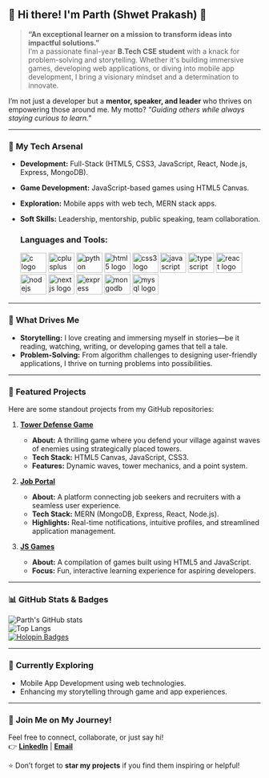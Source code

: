 ## 🌌 Hi there! I'm **Parth** (Shwet Prakash) 👋

> **“An exceptional learner on a mission to transform ideas into impactful solutions.”**  
I’m a passionate final-year **B.Tech CSE student** with a knack for problem-solving and storytelling. Whether it's building immersive games, developing web applications, or diving into mobile app development, I bring a visionary mindset and a determination to innovate.  

I’m not just a developer but a **mentor, speaker, and leader** who thrives on empowering those around me. My motto? *"Guiding others while always staying curious to learn."*

---

### 🚀 **My Tech Arsenal**

- **Development:** Full-Stack (HTML5, CSS3, JavaScript, React, Node.js, Express, MongoDB).  
- **Game Development:** JavaScript-based games using HTML5 Canvas.  
- **Exploration:** Mobile apps with web tech, MERN stack apps.  
- **Soft Skills:** Leadership, mentorship, public speaking, team collaboration.

  <h3 align="left">Languages and Tools:</h3>
  <div align="left">
  <img src="https://cdn.jsdelivr.net/gh/devicons/devicon/icons/c/c-original.svg" height="40" width="52" alt="c logo"  />
  <img src="https://cdn.jsdelivr.net/gh/devicons/devicon/icons/cplusplus/cplusplus-original.svg" height="40" width="52" alt="cplusplus logo"  />
  <img src="https://cdn.jsdelivr.net/gh/devicons/devicon/icons/python/python-original.svg" height="40" width="52" alt="python logo"  />
  <img src="https://cdn.jsdelivr.net/gh/devicons/devicon/icons/html5/html5-original.svg" height="40" width="52" alt="html5 logo"  />
  <img src="https://cdn.jsdelivr.net/gh/devicons/devicon/icons/css3/css3-original.svg" height="40" width="52" alt="css3 logo"  />
  <img src="https://cdn.jsdelivr.net/gh/devicons/devicon/icons/javascript/javascript-original.svg" height="40" width="52" alt="javascript logo"  />
  <img src="https://cdn.jsdelivr.net/gh/devicons/devicon/icons/typescript/typescript-original.svg" height="40" width="52" alt="typescript logo"  />
  <img src="https://cdn.jsdelivr.net/gh/devicons/devicon/icons/react/react-original.svg" height="40" width="52" alt="react logo"  />
  <img src="https://cdn.jsdelivr.net/gh/devicons/devicon/icons/nodejs/nodejs-original.svg" height="40" width="52" alt="nodejs logo"  />
  <img src="https://cdn.jsdelivr.net/gh/devicons/devicon/icons/nextjs/nextjs-original.svg" height="40" width="52" alt="nextjs logo"  />
  <img src="https://cdn.jsdelivr.net/gh/devicons/devicon/icons/express/express-original.svg" height="40" width="52" alt="express logo"  />
  <img src="https://cdn.jsdelivr.net/gh/devicons/devicon/icons/mongodb/mongodb-original.svg" height="40" width="52" alt="mongodb logo"  />
  <img src="https://cdn.jsdelivr.net/gh/devicons/devicon/icons/mysql/mysql-original.svg" height="40" width="52" alt="mysql logo"  />
</div>

---

### 🎯 **What Drives Me**

- **Storytelling:** I love creating and immersing myself in stories—be it reading, watching, writing, or developing games that tell a tale.  
- **Problem-Solving:** From algorithm challenges to designing user-friendly applications, I thrive on turning problems into possibilities.  

---

### 🌟 **Featured Projects**

Here are some standout projects from my GitHub repositories:  

1. **[Tower Defense Game](https://github.com/iParth08/Tower-Defense-Game)**  
   - **About:** A thrilling game where you defend your village against waves of enemies using strategically placed towers.  
   - **Tech Stack:** HTML5 Canvas, JavaScript, CSS3.  
   - **Features:** Dynamic waves, tower mechanics, and a point system.  

2. **[Job Portal](https://github.com/iParth08/Job-portal)**  
   - **About:** A platform connecting job seekers and recruiters with a seamless user experience.  
   - **Tech Stack:** MERN (MongoDB, Express, React, Node.js).  
   - **Highlights:** Real-time notifications, intuitive profiles, and streamlined application management.

3. **[JS Games](https://github.com/iParth08/JS-Games)**  
   - **About:** A compilation of games built using HTML5 and JavaScript.  
   - **Focus:** Fun, interactive learning experience for aspiring developers.  

---

### 📊 **GitHub Stats & Badges**  

![Parth's GitHub stats](https://github-readme-stats.vercel.app/api?username=iParth08&show_icons=true&theme=radical)  
![Top Langs](https://github-readme-stats.vercel.app/api/top-langs/?username=iParth08&layout=compact&theme=radical)  
[![Holopin Badges](https://holopin.me/iParth08)](https://holopin.me/iParth08)

---

### 🌱 **Currently Exploring**  
- Mobile App Development using web technologies.  
- Enhancing my storytelling through game and app experiences.  

---

### 🌌 **Join Me on My Journey!**  
Feel free to connect, collaborate, or just say hi!  
👉 **[LinkedIn](https://www.linkedin.com/in/shwet-prakash-spd007/)** | **[Email](mailto:krish.shwetprakash08@gmail.com)**  

⭐ Don’t forget to **star my projects** if you find them inspiring or helpful!  







